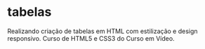 # tabelas
 Realizando criação de tabelas em HTML com estilização e design responsivo. Curso de HTML5 e CSS3 do Curso em Vídeo.
